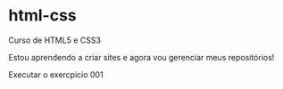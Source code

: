 # html-css
Curso de HTML5 e CSS3

Estou aprendendo a criar sites e agora vou gerenciar meus repositórios!

<a hre="https://rafa90hernandez.github.io/html-css/exercicios/ex001/index.html">Executar o exercpicio 001</a>
